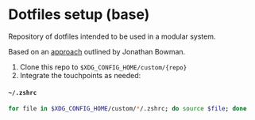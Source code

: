# Dotfiles setup (base)

Repository of dotfiles intended to be used in a modular system.

Based on an [approach](https://dev.to/bowmanjd/using-multiple-git-repositories-to-store-dotfiles-in-a-modular-fashion-mni) outlined by Jonathan Bowman.

1. Clone this repo to `$XDG_CONFIG_HOME/custom/{repo}`
2. Integrate the touchpoints as needed:

#### `~/.zshrc`
```zsh
for file in $XDG_CONFIG_HOME/custom/*/.zshrc; do source $file; done
```
